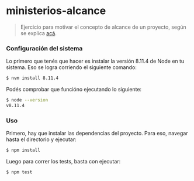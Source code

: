 # ministerios-alcance

> Ejercicio para motivar el concepto de alcance de un proyecto, según se explica [acá](https://ingsw-sarmiento.github.io/2018/09/13/proyecto-vision-alcance.html).


### Configuración del sistema

Lo primero que tenés que hacer es instalar la versión 8.11.4 de Node en tu sistema. Eso se logra corriendo el siguiente comando:

```bash
$ nvm install 8.11.4
```

Podés comprobar que funcióno ejecutando lo siguiente:

```bash
$ node --version
v8.11.4
```

### Uso

Primero, hay que instalar las dependencias del proyecto. Para eso, navegar hasta el directorio y ejecutar:

```bash
$ npm install
```

Luego para correr los tests, basta con ejecutar:

```bash
$ npm test
```
